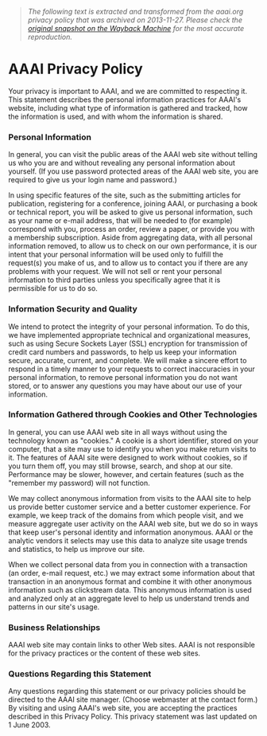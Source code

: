 > *The following text is extracted and transformed from the aaai.org privacy policy that was archived on 2013-11-27. Please check the [original snapshot on the Wayback Machine](https://web.archive.org/web/20131127163801id_/http%3A//www.aaai.org/Organization/privacy.php) for the most accurate reproduction.*

# AAAI Privacy Policy

Your privacy is important to AAAI, and we are committed to respecting it. This statement describes the personal information practices for AAAI's website, including what type of information is gathered and tracked, how the information is used, and with whom the information is shared.

### Personal Information

In general, you can visit the public areas of the AAAI web site without telling us who you are and without revealing any personal information about yourself. (If you use password protected areas of the AAAI web site, you are required to give us your login name and password.)

In using specific features of the site, such as the submitting articles for publication, registering for a conference, joining AAAI, or purchasing a book or technical report, you will be asked to give us personal information, such as your name or e-mail address, that will be needed to (for example) correspond with you, process an order, review a paper, or provide you with a membership subscription. Aside from aggregating data, with all personal information removed, to allow us to check on our own performance, it is our intent that your personal information will be used only to fulfill the request(s) you make of us, and to allow us to contact you if there are any problems with your request. We will not sell or rent your personal information to third parties unless you specifically agree that it is permissible for us to do so.

### Information Security and Quality

We intend to protect the integrity of your personal information. To do this, we have implemented appropriate technical and organizational measures, such as using Secure Sockets Layer (SSL) encryption for transmission of credit card numbers and passwords, to help us keep your information secure, accurate, current, and complete. We will make a sincere effort to respond in a timely manner to your requests to correct inaccuracies in your personal information, to remove personal information you do not want stored, or to answer any questions you may have about our use of your information.

### Information Gathered through Cookies and Other Technologies

In general, you can use AAAI web site in all ways without using the technology known as "cookies." A cookie is a short identifier, stored on your computer, that a site may use to identify you when you make return visits to it. The features of AAAI site were designed to work without cookies, so if you turn them off, you may still browse, search, and shop at our site. Performance may be slower, however, and certain features (such as the "remember my password) will not function.

We may collect anonymous information from visits to the AAAI site to help us provide better customer service and a better customer experience. For example, we keep track of the domains from which people visit, and we measure aggregate user activity on the AAAI web site, but we do so in ways that keep user's personal identity and information anonymous. AAAI or the analytic vendors it selects may use this data to analyze site usage trends and statistics, to help us improve our site.

When we collect personal data from you in connection with a transaction (an order, e-mail request, etc.) we may extract some information about that transaction in an anonymous format and combine it with other anonymous information such as clickstream data. This anonymous information is used and analyzed only at an aggregate level to help us understand trends and patterns in our site's usage.

### Business Relationships

AAAI web site may contain links to other Web sites. AAAI is not responsible for the privacy practices or the content of these web sites.

### Questions Regarding this Statement

Any questions regarding this statement or our privacy policies should be directed to the AAAI site manager. (Choose webmaster at the contact form.) By visiting and using AAAI's web site, you are accepting the practices described in this Privacy Policy. This privacy statement was last updated on 1 June 2003.
